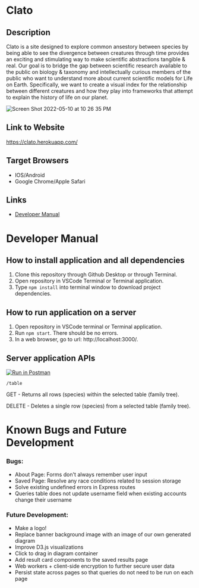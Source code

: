 # Clato
## Description
Clato is a site designed to explore common ansestory between species by being able to see the divergence between creatures through time provides an exciting and stimulating way to make scientific abstractions tangible & real. Our goal is to bridge the gap between scientific research available to the public on biology & taxonomy and intellectually curious members of the public who want to understand more about current scientific models for Life on Earth. Specifically, we want to create a visual index for the relationship between different creatures and how they play into frameworks that attempt to explain the history of life on our planet.

![Screen Shot 2022-05-10 at 10 26 35 PM](https://user-images.githubusercontent.com/79057519/167756543-6df2bc23-5a6e-4d74-9566-ff67817cc91d.png)

## Link to Website
https://clato.herokuapp.com/
## Target Browsers
* IOS/Android
* Google Chrome/Apple Safari
## Links
* [Developer Manual](https://github.com/inst377-group3/Final-Project-Base/blob/main/README.md#developer-manual)

# Developer Manual
## How to install application and all dependencies
1. Clone this repository through Github Desktop or through Terminal.
2. Open repository in VSCode Terminal or Terminal application.
3. Type `npm install` into terminal window to download project dependencies.
## How to run application on a server
1. Open repository in VSCode terminal or Terminal application.
2. Run `npm start`. There should be no errors.
3. In a web browser, go to url: http://localhost:3000/.

## Server application APIs

[![Run in Postman](https://run.pstmn.io/button.svg)](https://app.getpostman.com/run-collection/1f8a112f2908e715f9a1?action=collection%2Fimport)

`/table`

GET - Returns all rows (species) within the selected table (family tree).

DELETE - Deletes a single row (species) from a selected table (family tree). 


# Known Bugs and Future Development
### Bugs: 
* About Page: Forms don't always remember user input
* Saved Page: Resolve any race conditions related to session storage
* Solve existing undefined errors in Express routes
* Queries table does not update username field when existing accounts change their username
### Future Development:
* Make a logo!
* Replace banner background image with an image of our own generated diagram
* Improve D3.js visualizations
* Click to drag in diagram container
* Add result card components to the saved results page
* Web workers + client-side encryption to further secure user data 
* Persist state across pages so that queries do not need to be run on each page
